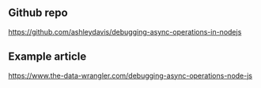 ## Github repo

https://github.com/ashleydavis/debugging-async-operations-in-nodejs

## Example article

https://www.the-data-wrangler.com/debugging-async-operations-node-js
